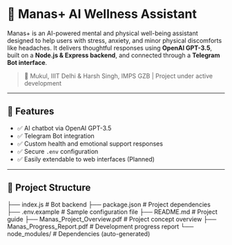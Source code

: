 # 🤖 Manas+ AI Wellness Assistant

Manas+ is an AI-powered mental and physical well-being assistant designed to help users with stress, anxiety, and minor physical discomforts like headaches. It delivers thoughtful responses using **OpenAI GPT-3.5**, built on a **Node.js & Express backend**, and connected through a **Telegram Bot interface**.

> 📌 Mukul, IIIT Delhi & Harsh Singh, IMPS GZB | Project under active development

---

## 🚀 Features
- ✅ AI chatbot via OpenAI GPT-3.5
- ✅ Telegram Bot integration
- ✅ Custom health and emotional support responses
- ✅ Secure `.env` configuration
- ✅ Easily extendable to web interfaces (Planned)

---

## 📂 Project Structure
├── index.js # Bot backend
├── package.json # Project dependencies
├── .env.example # Sample configuration file
├── README.md # Project guide
├── Manas_Project_Overview.pdf # Project concept overview
├── Manas_Progress_Report.pdf # Development progress report
└── node_modules/ # Dependencies (auto-generated)